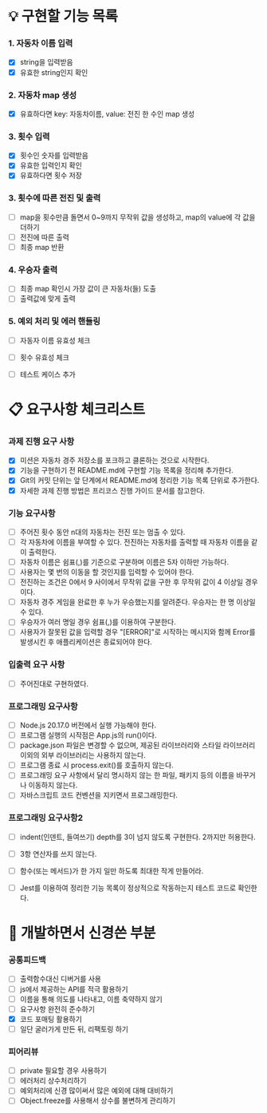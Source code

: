 # 💡 구현할 기능 목록
### 1. 자동차 이름 입력
- [x] string을 입력받음
- [x] 유효한 string인지 확인

### 2. 자동차 map 생성
- [x] 유효하다면 key: 자동차이름, value: 전진 한 수인 map 생성

### 3. 횟수 입력
- [x] 횟수인 숫자를 입력받음
- [x] 유효한 입력인지 확인
- [x] 유효하다면 횟수 저장

### 3. 횟수에 따른 전진 및 출력
- [ ] map을 횟수만큼 돌면서 0~9까지 무작위 값을 생성하고, map의 value에 각 값을 더하기
- [ ] 전진에 따른 출력
- [ ] 최종 map 반환

### 4. 우승자 출력
- [ ] 최종 map 확인시 가장 값이 큰 자동차(들) 도출
- [ ] 출력값에 맞게 출력

### 5. 예외 처리 및 에러 핸들링
- [ ] 자동자 이름 유효성 체크
- [ ] 횟수 유효성 체크
- [ ] 테스트 케이스 추가


# 📋 요구사항 체크리스트
### 과제 진행 요구 사항
- [x] 미션은 자동차 경주 저장소를 포크하고 클론하는 것으로 시작한다.
- [x] 기능을 구현하기 전 README.md에 구현할 기능 목록을 정리해 추가한다.
- [x] Git의 커밋 단위는 앞 단계에서 README.md에 정리한 기능 목록 단위로 추가한다.
- [x] 자세한 과제 진행 방법은 프리코스 진행 가이드 문서를 참고한다.

### 기능 요구사항
- [ ] 주어진 횟수 동안 n대의 자동차는 전진 또는 멈출 수 있다.
- [ ] 각 자동차에 이름을 부여할 수 있다. 전진하는 자동차를 출력할 때 자동차 이름을 같이 출력한다.
- [ ] 자동차 이름은 쉼표(,)를 기준으로 구분하며 이름은 5자 이하만 가능하다.
- [ ] 사용자는 몇 번의 이동을 할 것인지를 입력할 수 있어야 한다.
- [ ] 전진하는 조건은 0에서 9 사이에서 무작위 값을 구한 후 무작위 값이 4 이상일 경우이다.
- [ ] 자동차 경주 게임을 완료한 후 누가 우승했는지를 알려준다. 우승자는 한 명 이상일 수 있다.
- [ ] 우승자가 여러 명일 경우 쉼표(,)를 이용하여 구분한다.
- [ ] 사용자가 잘못된 값을 입력할 경우 "[ERROR]"로 시작하는 메시지와 함께 Error를 발생시킨 후 애플리케이션은 종료되어야 한다.

### 입출력 요구 사항
- [ ] 주어진대로 구현하였다.

### 프로그래밍 요구사항
- [ ] Node.js 20.17.0 버전에서 실행 가능해야 한다.
- [ ] 프로그램 실행의 시작점은 App.js의 run()이다.
- [ ] package.json 파일은 변경할 수 없으며, 제공된 라이브러리와 스타일 라이브러리 이외의 외부 라이브러리는 사용하지 않는다.
- [ ] 프로그램 종료 시 process.exit()를 호출하지 않는다.
- [ ] 프로그래밍 요구 사항에서 달리 명시하지 않는 한 파일, 패키지 등의 이름을 바꾸거나 이동하지 않는다.
- [ ] 자바스크립트 코드 컨벤션을 지키면서 프로그래밍한다.

### 프로그래밍 요구사항2
- [ ] indent(인덴트, 들여쓰기) depth를 3이 넘지 않도록 구현한다. 2까지만 허용한다.
- [ ] 3항 연산자를 쓰지 않는다.
- [ ] 함수(또는 메서드)가 한 가지 일만 하도록 최대한 작게 만들어라.
- [ ] Jest를 이용하여 정리한 기능 목록이 정상적으로 작동하는지 테스트 코드로 확인한다.


# 🤔 개발하면서 신경쓴 부분
### 공통피드백
- [ ] 출력함수대신 디버거를 사용
- [ ] js에서 제공하는 API를 적극 활용하기
- [ ] 이름을 통해 의도를 나타내고, 이름 축약하지 않기
- [ ] 요구사항 완전히 준수하기
- [x] 코드 포매팅 활용하기
- [ ] 일단 굴러가게 만든 뒤, 리팩토링 하기

### 피어리뷰
- [ ] private 필요할 경우 사용하기
- [ ] 에러처리 상수처리하기
- [ ] 예외처리에 신경 많이써서 많은 예외에 대해 대비하기
- [ ] Object.freeze를 사용해서 상수를 불변하게 관리하기
